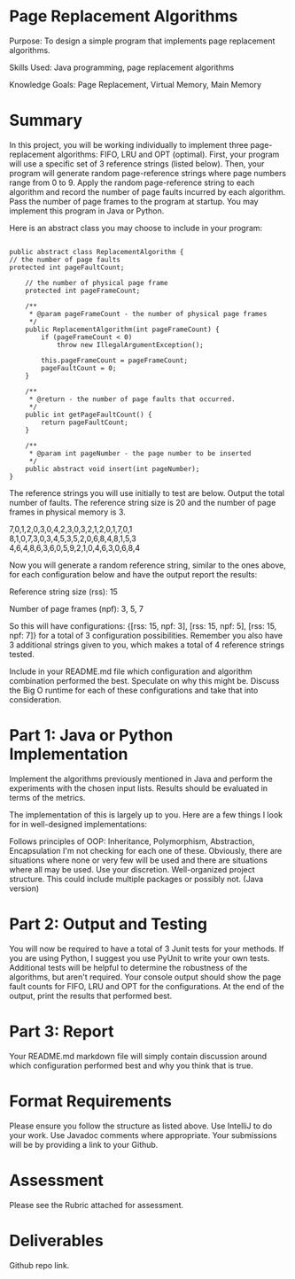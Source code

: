 # Page Replacement Algorithms

Purpose: To design a simple program that implements page replacement algorithms.

Skills Used: Java programming, page replacement algorithms

Knowledge Goals: Page Replacement, Virtual Memory, Main Memory


# Summary

In this project, you will be working individually to implement three page-replacement algorithms: FIFO, LRU and OPT (optimal). First, your program will use a specific set of 3 reference strings (listed below). Then, your program will generate random page-reference strings where page numbers range from 0 to 9. Apply the random page-reference string to each algorithm and record the number of page faults incurred by each algorithm. Pass the number of page frames to the program at startup. You may implement this program in Java or Python.

Here is an abstract class you may choose to include in your program:

```

public abstract class ReplacementAlgorithm {
// the number of page faults
protected int pageFaultCount;

    // the number of physical page frame
    protected int pageFrameCount;
    
    /**
     * @param pageFrameCount - the number of physical page frames
     */
    public ReplacementAlgorithm(int pageFrameCount) {
        if (pageFrameCount < 0)
            throw new IllegalArgumentException();
        
        this.pageFrameCount = pageFrameCount;
        pageFaultCount = 0;
    }
    
    /**
     * @return - the number of page faults that occurred.
     */
    public int getPageFaultCount() {
        return pageFaultCount;
    }
    
    /**
     * @param int pageNumber - the page number to be inserted
     */
    public abstract void insert(int pageNumber); 
}
```



The reference strings you will use initially to test are below. Output the total number of faults. The reference string size is 20 and the number of page frames in physical memory is 3.

7,0,1,2,0,3,0,4,2,3,0,3,2,1,2,0,1,7,0,1<br>
8,1,0,7,3,0,3,4,5,3,5,2,0,6,8,4,8,1,5,3<br>
4,6,4,8,6,3,6,0,5,9,2,1,0,4,6,3,0,6,8,4

Now you will generate a random reference string, similar to the ones above, for each configuration below and have the output report the results:

Reference string size (rss): 15

Number of page frames (npf): 3, 5, 7



So this will have configurations: {[rss: 15, npf: 3], [rss: 15, npf: 5], [rss: 15, npf: 7]} for a total of 3 configuration possibilities. Remember you also have 3 additional strings given to you, which makes a total of 4 reference strings tested.

Include in your README.md file which configuration and algorithm combination performed the best. Speculate on why this might be. Discuss the Big O runtime for each of these configurations and take that into consideration.


# Part 1: Java or Python Implementation

Implement the algorithms previously mentioned in Java and perform the experiments with the chosen input lists. Results should be evaluated in terms of the metrics.

The implementation of this is largely up to you. Here are a few things I look for in well-designed implementations:

Follows principles of OOP: Inheritance, Polymorphism, Abstraction, Encapsulation
    I'm not checking for each one of these. Obviously, there are situations where none or very few will be used and there are situations where all may be used. Use your discretion.
Well-organized project structure.
    This could include multiple packages or possibly not. (Java version)


# Part 2: Output and Testing

You will now be required to have a total of 3 Junit tests for your methods. If you are using Python, I suggest you use PyUnit to write your own tests.  Additional tests will be helpful to determine the robustness of the algorithms, but aren't required.
Your console output should show the page fault counts for FIFO, LRU and OPT for the configurations. At the end of the output, print the results that performed best.


# Part 3: Report

Your README.md markdown file will simply contain discussion around which configuration performed best and why you think that is true.


# Format Requirements

Please ensure you follow the structure as listed above. Use IntelliJ to do your work. Use Javadoc comments where appropriate.
Your submissions will be by providing a link to your Github.


# Assessment
Please see the Rubric attached for assessment.


# Deliverables

Github repo link.
